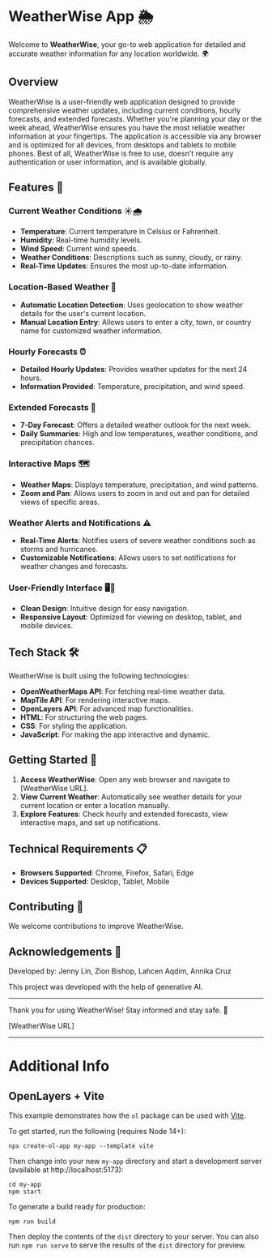 # WeatherWise App 🌦️

Welcome to **WeatherWise**, your go-to web application for detailed and accurate weather information for any location worldwide. 🌍


## Overview

WeatherWise is a user-friendly web application designed to provide comprehensive weather updates, including current conditions, hourly forecasts, and extended forecasts. Whether you're planning your day or the week ahead, WeatherWise ensures you have the most reliable weather information at your fingertips. The application is accessible via any browser and is optimized for all devices, from desktops and tablets to mobile phones. Best of all, WeatherWise is free to use, doesn't require any authentication or user information, and is available globally.

## Features 🌟

### Current Weather Conditions ☀️🌧️
- **Temperature**: Current temperature in Celsius or Fahrenheit.
- **Humidity**: Real-time humidity levels.
- **Wind Speed**: Current wind speeds.
- **Weather Conditions**: Descriptions such as sunny, cloudy, or rainy.
- **Real-Time Updates**: Ensures the most up-to-date information.

### Location-Based Weather 📍
- **Automatic Location Detection**: Uses geolocation to show weather details for the user's current location.
- **Manual Location Entry**: Allows users to enter a city, town, or country name for customized weather information.

### Hourly Forecasts ⏰
- **Detailed Hourly Updates**: Provides weather updates for the next 24 hours.
- **Information Provided**: Temperature, precipitation, and wind speed.

### Extended Forecasts 📅
- **7-Day Forecast**: Offers a detailed weather outlook for the next week.
- **Daily Summaries**: High and low temperatures, weather conditions, and precipitation chances.

### Interactive Maps 🗺️
- **Weather Maps**: Displays temperature, precipitation, and wind patterns.
- **Zoom and Pan**: Allows users to zoom in and out and pan for detailed views of specific areas.

### Weather Alerts and Notifications ⚠️
- **Real-Time Alerts**: Notifies users of severe weather conditions such as storms and hurricanes.
- **Customizable Notifications**: Allows users to set notifications for weather changes and forecasts.

### User-Friendly Interface 🖥️📱
- **Clean Design**: Intuitive design for easy navigation.
- **Responsive Layout**: Optimized for viewing on desktop, tablet, and mobile devices.

## Tech Stack 🛠️

WeatherWise is built using the following technologies:

- **OpenWeatherMaps API**: For fetching real-time weather data.
- **MapTile API**: For rendering interactive maps.
- **OpenLayers API**: For advanced map functionalities.
- **HTML**: For structuring the web pages.
- **CSS**: For styling the application.
- **JavaScript**: For making the app interactive and dynamic.

## Getting Started 🚀

1. **Access WeatherWise**: Open any web browser and navigate to [WeatherWise URL].
2. **View Current Weather**: Automatically see weather details for your current location or enter a location manually.
3. **Explore Features**: Check hourly and extended forecasts, view interactive maps, and set up notifications.

## Technical Requirements 📋

- **Browsers Supported**: Chrome, Firefox, Safari, Edge
- **Devices Supported**: Desktop, Tablet, Mobile

## Contributing 🤝

We welcome contributions to improve WeatherWise. 

## Acknowledgements 🙏

Developed by: Jenny Lin, Zion Bishop, Lahcen Aqdim, Annika Cruz

This project was developed with the help of generative AI.

---

Thank you for using WeatherWise! Stay informed and stay safe. 🌈

[WeatherWise URL]

----

# Additional Info



## OpenLayers + Vite

This example demonstrates how the `ol` package can be used with [Vite](https://vitejs.dev/).

To get started, run the following (requires Node 14+):

    npx create-ol-app my-app --template vite

Then change into your new `my-app` directory and start a development server (available at http://localhost:5173):

    cd my-app
    npm start

To generate a build ready for production:

    npm run build

Then deploy the contents of the `dist` directory to your server.  You can also run `npm run serve` to serve the results of the `dist` directory for preview.
